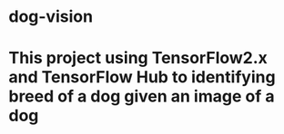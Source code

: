 # dog-vision
# This project using TensorFlow2.x and TensorFlow Hub to identifying breed of a dog given an image of a dog
